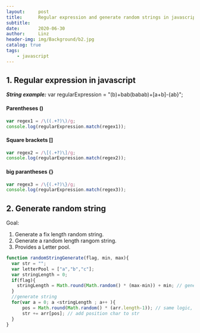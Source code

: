 ```yaml
---
layout:     post
title:      Regular expression and generate random strings in javascript
subtitle:   
date:       2020-06-30
author:     Linz
header-img: img/Background/b2.jpg
catalog: true
tags:
    - javascript
---
```


## 1. Regular expression in javascript

***String example:***
var regularExpression = "(b)+bab(babab)+[a+b]-{ab}";

#### Parentheses ()
```javascript 
var regex1 = /\((.+?)\)/g;  
console.log(regularExpression.match(regex1)); 
```
#### Square brackets []
```javascript 
var regex2 = /\[(.+?)\]/g; 
console.log(regularExpression.match(regex2)); 
```

#### big parantheses {}
```javascript 
var regex3 = /\{(.+?)\}/g; 
console.log(regularExpression.match(regex3)); 
```

## 2. Generate random string
Goal: 
1. Generate a fix length random string.
2. Generate a random length rangom string.
3. Provides a Letter pool.
```javascript 
function randomStringGenerate(flag, min, max){
  var str = "";
  var letterPool = ["a","b","c"];
  var stringLength = 0;
  if(flag){
    stringLength = Math.round(Math.random() * (max-min)) + min; // generate a number
  }
  //generate string
  for(var a = 0; a <stringLength ; a++ ){
      pos = Math.round(Math.random() * (arr.length-1)); // same logic, generate a number
      str += arr[pos]; // add position char to str
  }
}
```